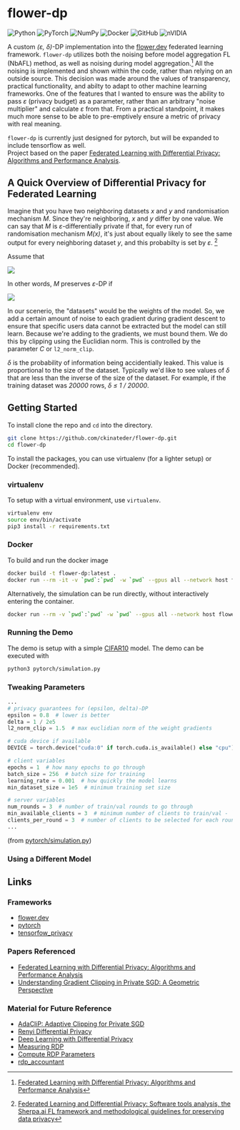 <!--
<style TYPE="text/css">
code.has-jax {font: inherit; font-size: 100%; background: inherit; border: inherit;}
</style>
<script type="text/x-mathjax-config">
MathJax.Hub.Config({
    tex2jax: {
        inlineMath: [['$','$'], ['\\(','\\)']],
        skipTags: ['script', 'noscript', 'style', 'textarea', 'pre'] // removed 'code' entry
    }
});
MathJax.Hub.Queue(function() {
    var all = MathJax.Hub.getAllJax(), i;
    for(i = 0; i < all.length; i += 1) {
        all[i].SourceElement().parentNode.className += ' has-jax';
    }
});
</script>
<script type="text/javascript" src="https://cdnjs.cloudflare.com/ajax/libs/mathjax/2.7.4/MathJax.js?config=TeX-AMS_HTML-full"></script>
-->

# flower-dp

![Python](https://img.shields.io/badge/python-3670A0?style=for-the-badge&logo=python&logoColor=ffdd54) ![PyTorch](https://img.shields.io/badge/PyTorch-%23EE4C2C.svg?style=for-the-badge&logo=PyTorch&logoColor=white) ![NumPy](https://img.shields.io/badge/numpy-%23013243.svg?style=for-the-badge&logo=numpy&logoColor=white) ![Docker](https://img.shields.io/badge/docker-%230db7ed.svg?style=for-the-badge&logo=docker&logoColor=white) ![GitHub](https://img.shields.io/badge/github-%23121011.svg?style=for-the-badge&logo=github&logoColor=white) ![nVIDIA](https://img.shields.io/badge/nVIDIA-%2376B900.svg?style=for-the-badge&logo=nVIDIA&logoColor=white)

A custom *(ε, δ)*-DP implementation into the [flower.dev](https://flower.dev/) federated learning framework. `flower-dp` utilizes both the noising before model aggregation FL (NbAFL) method, as well as noising during model aggregation.[^dpfl] All the noising is implemented and shown within the code, rather than relying on an outside source. This decision was made around the values of transparency, practical functionality, and abilty to adapt to other machine learning frameworks. One of the features that I wanted to ensure was the ability to pass *ε* (privacy budget) as a parameter, rather than an arbitrary "noise multiplier" and calculate *ε* from that. From a practical standpoint, it makes much more sense to be able to pre-emptively ensure a metric of privacy with real meaning.

`flower-dp` is currently just designed for pytorch, but will be expanded to include tensorflow as well.  
Project based on the paper [Federated Learning with Differential Privacy: Algorithms and Performance Analysis](https://doi.org/10.48550/arXiv.1911.00222).

## A Quick Overview of Differential Privacy for Federated Learning

Imagine that you have two neighboring datasets *x* and *y* and randomisation mechanism *M*. Since they're neighboring, *x* and *y* differ by one value. We can say that $M$ is *ε*-differentially private if that, for every run of randomisation mechanism *M(x)*, it's just about equally likely to see the same output for every neighboring dataset *y*, and this probabilty is set by *ε*. [^dpfl2]

Assume that

<img src="https://render.githubusercontent.com/render/math?math=\large S\subseteq\Range(\mathcal M)">

In other words, *M* preserves *ε*-DP if

<img src="https://render.githubusercontent.com/render/math?math=\large P[\mathcal M (x) \in S] \le \exp(\epsilon) P[\mathcal M (y) \in S]"><br>

In our scenerio, the "datasets" would be the weights of the model. So, we add a certain amount of noise to each gradient during gradient descent to ensure that specific users data cannot be extracted but the model can still learn. Because we're adding to the gradients, we must bound them. We do this by clipping using the Euclidian norm. This is controlled by the parameter *C* or `l2_norm_clip`.  

*δ* is the probability of information being accidentially leaked. This value is proportional to the size of the dataset. Typically we'd like to see values of *δ* that are less than the inverse of the size of the dataset. For example, if the training dataset was *20000* rows, *δ ≤ 1 / 20000*.

## Getting Started

To install clone the repo and `cd` into the directory.

```bash
git clone https://github.com/ckinateder/flower-dp.git
cd flower-dp
```

To install the packages, you can use virtualenv (for a lighter setup) or Docker (recommended).

### virtualenv

To setup with a virtual environment, use `virtualenv`.

```bash
virtualenv env
source env/bin/activate
pip3 install -r requirements.txt
```

### Docker

To build and run the docker image

```bash
docker build -t flower-dp:latest .
docker run --rm -it -v `pwd`:`pwd` -w `pwd` --gpus all --network host flower-dp:latest bash
```

Alternatively, the simulation can be run directly, without interactively entering the container.

```bash
docker run --rm -v `pwd`:`pwd` -w `pwd` --gpus all --network host flower-dp:latest python3 pytorch/simulation.py
```

### Running the Demo

The demo is setup with a simple [CIFAR10](https://pytorch.org/tutorials/beginner/blitz/cifar10_tutorial.html) model. The demo can be executed with

```bash
python3 pytorch/simulation.py
```

### Tweaking Parameters

```python
...
# privacy guarantees for (epsilon, delta)-DP
epsilon = 0.8  # lower is better
delta = 1 / 2e5
l2_norm_clip = 1.5  # max euclidian norm of the weight gradients

# cuda device if available
DEVICE = torch.device("cuda:0" if torch.cuda.is_available() else "cpu")

# client variables
epochs = 1  # how many epochs to go through
batch_size = 256  # batch size for training
learning_rate = 0.001  # how quickly the model learns
min_dataset_size = 1e5  # minimum training set size

# server variables
num_rounds = 3  # number of train/val rounds to go through
min_available_clients = 3  # minimum number of clients to train/val - `N``
clients_per_round = 3  # number of clients to be selected for each round - `K`
...
```

(from [pytorch/simulation.py](pytorch/simulation.py))  

### Using a Different Model




## Links

### Frameworks

- [flower.dev](https://flower.dev/)
- [pytorch](https://pytorch.org/)
- [tensorfow_privacy](https://www.tensorflow.org/responsible_ai/privacy/guide)

### Papers Referenced

- [Federated Learning with Differential Privacy: Algorithms and Performance Analysis](https://doi.org/10.48550/arXiv.1911.00222)
- [Understanding Gradient Clipping in Private SGD: A Geometric Perspective](https://proceedings.neurips.cc/paper/2020/file/9ecff5455677b38d19f49ce658ef0608-Paper.pdf)

### Material for Future Reference

- [AdaCliP: Adaptive Clipping for Private SGD](https://doi.org/10.48550/arXiv.1908.07643)
- [Renyi Differential Privacy](https://arxiv.org/abs/1702.07476v3)
- [Deep Learning with Differential Privacy](https://arxiv.org/abs/1607.00133)
- [Measuring RDP](https://www.tensorflow.org/responsible_ai/privacy/guide/measure_privacy)
- [Compute RDP Parameters](https://www.tensorflow.org/responsible_ai/privacy/tutorials/classification_privacy)
- [rdp_accountant](https://github.com/tensorflow/privacy/blob/master/tensorflow_privacy/privacy/analysis/rdp_accountant.py)

[^dpsgd]: [DP-SGD explained](https://medium.com/pytorch/differential-privacy-series-part-1-dp-sgd-algorithm-explained-12512c3959a3)
[^dpfl]: [Federated Learning with Differential Privacy: Algorithms and Performance Analysis](https://doi.org/10.48550/arXiv.1911.00222)
[^dpfl2]: [Federated Learning and Differential Privacy: Software tools analysis, the Sherpa.ai FL framework and methodological guidelines for preserving data privacy](https://doi.org/10.48550/arXiv.2007.00914)
